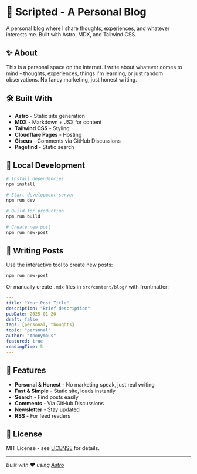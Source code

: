 # 🚀 Scripted - A Personal Blog

A personal blog where I share thoughts, experiences, and whatever interests me. Built with Astro, MDX, and Tailwind CSS.

## ✨ About

This is a personal space on the internet. I write about whatever comes to mind - thoughts, experiences, things I'm learning, or just random observations. No fancy marketing, just honest writing.

## 🛠️ Built With

- **Astro** - Static site generation
- **MDX** - Markdown + JSX for content
- **Tailwind CSS** - Styling
- **Cloudflare Pages** - Hosting
- **Giscus** - Comments via GitHub Discussions
- **Pagefind** - Static search

## 🚀 Local Development

```bash
# Install dependencies
npm install

# Start development server
npm run dev

# Build for production
npm run build

# Create new post
npm run new-post
```

## 📝 Writing Posts

Use the interactive tool to create new posts:

```bash
npm run new-post
```

Or manually create `.mdx` files in `src/content/blog/` with frontmatter:

```yaml
---
title: "Your Post Title"
description: "Brief description"
pubDate: 2025-01-20
draft: false
tags: [personal, thoughts]
topic: "personal"
author: "Anonymous"
featured: true
readingTime: 5
---
```

## 🎯 Features

- **Personal & Honest** - No marketing speak, just real writing
- **Fast & Simple** - Static site, loads instantly
- **Search** - Find posts easily
- **Comments** - Via GitHub Discussions
- **Newsletter** - Stay updated
- **RSS** - For feed readers

## 📄 License

MIT License - see [LICENSE](LICENSE) for details.

---

*Built with ❤️ using [Astro](https://astro.build)*
